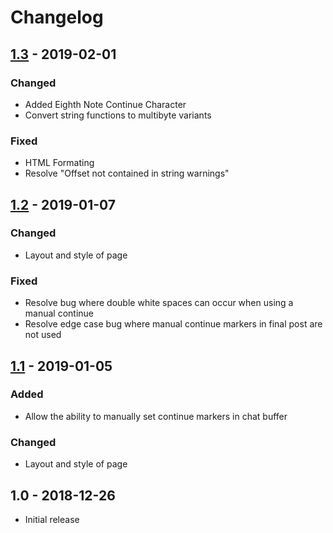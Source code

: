 # Changelog

## [1.3] - 2019-02-01
### Changed
- Added Eighth Note Continue Character
- Convert string functions to multibyte variants

### Fixed
- HTML Formating
- Resolve "Offset not contained in string warnings"

## [1.2] - 2019-01-07
### Changed
- Layout and style of page

### Fixed
- Resolve bug where double white spaces can occur when using a manual continue
- Resolve edge case bug where manual continue markers in final post are not used

## [1.1] - 2019-01-05
### Added
- Allow the ability to manually set continue markers in chat buffer

### Changed
- Layout and style of page

## 1.0 - 2018-12-26
- Initial release

[1.3]: https://github.com/NihlusDuskstalker/gw2chatbufferbuddy/compare/v1.2...v1.3
[1.2]: https://github.com/NihlusDuskstalker/gw2chatbufferbuddy/compare/v1.1...v1.2
[1.1]: https://github.com/NihlusDuskstalker/gw2chatbufferbuddy/compare/v1.0...v1.1
